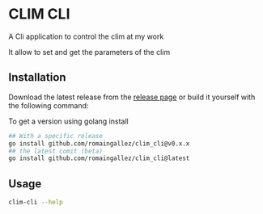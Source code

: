# CLIM CLI

A Cli application to control the clim at my work

It allow to set and get the parameters of the clim

## Installation

Download the latest release from the [release page](https://github.com/romaingallez/clim_cli/releases)
or build it yourself with the following command:


To get a version using golang install 
```bash
## With a specific release
go install github.com/romaingallez/clim_cli@v0.x.x
## the latest comit (beta)
go install github.com/romaingallez/clim_cli@latest
```

## Usage

```bash
clim-cli --help
```
